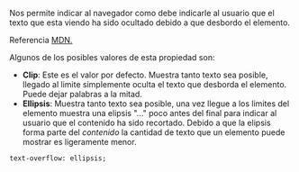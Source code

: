 Nos permite indicar al navegador como debe indicarle al usuario que el texto que esta viendo ha sido ocultado debido a que desbordo el elemento.

Referencia [MDN.](https://developer.mozilla.org/en-US/docs/Web/CSS/text-overflow)

Algunos de los posibles valores de esta propiedad son:

- **Clip**: Este es el valor por defecto. Muestra tanto texto sea posible, llegado al limite simplemente oculta el texto que desborda el elemento. Puede dejar palabras a la mitad.
- **Ellipsis**: Muestra tanto texto sea posible, una vez llegue a los limites del elemento muestra una elipsis "..." poco antes del final para indicar al usuario que el contenido ha sido recortado. Debido a que la elipsis forma parte del *contenido* la cantidad de texto que un elemento puede mostrar es ligeramente menor.

```
text-overflow: ellipsis;
```